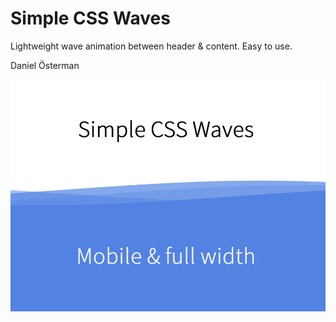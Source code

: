 # Simple CSS Waves
Lightweight wave animation between header & content. Easy to use.

Daniel Österman

![My image](https://github.com/Goodkatz/simple-css-waves/blob/master/img/simplecss.png)

